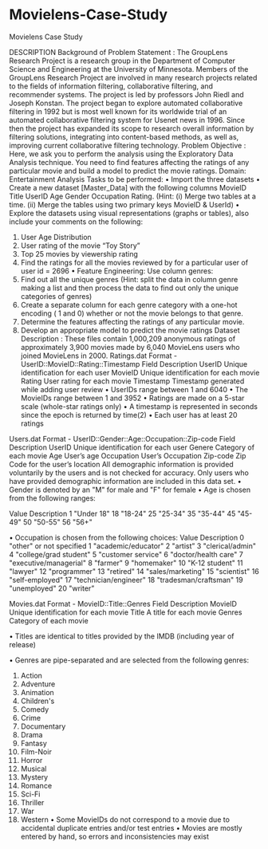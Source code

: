 # Movielens-Case-Study
Movielens Case Study

DESCRIPTION
Background of Problem Statement :
The GroupLens Research Project is a research group in the Department of Computer Science and Engineering at the University of Minnesota. Members of the GroupLens Research Project are involved in many research projects related to the fields of information filtering, collaborative filtering, and recommender systems. The project is led by professors John Riedl and Joseph Konstan. The project began to explore automated collaborative filtering in 1992 but is most well known for its worldwide trial of an automated collaborative filtering system for Usenet news in 1996. Since then the project has expanded its scope to research overall information by filtering solutions, integrating into content-based methods, as well as, improving current collaborative filtering technology.
Problem Objective :
Here, we ask you to perform the analysis using the Exploratory Data Analysis technique. You need to find features affecting the ratings of any particular movie and build a model to predict the movie ratings.
Domain: Entertainment
Analysis Tasks to be performed:
•	Import the three datasets
•	Create a new dataset [Master_Data] with the following columns MovieID Title UserID Age Gender Occupation Rating. (Hint: (i) Merge two tables at a time. (ii) Merge the tables using two primary keys MovieID & UserId)
•	Explore the datasets using visual representations (graphs or tables), also include your comments on the following:
1.	User Age Distribution
2.	User rating of the movie “Toy Story”
3.	Top 25 movies by viewership rating
4.	Find the ratings for all the movies reviewed by for a particular user of user id = 2696
•	Feature Engineering:
            Use column genres:
1.	Find out all the unique genres (Hint: split the data in column genre making a list and then process the data to find out only the unique categories of genres)
2.	Create a separate column for each genre category with a one-hot encoding ( 1 and 0) whether or not the movie belongs to that genre. 
3.	Determine the features affecting the ratings of any particular movie.
4.	Develop an appropriate model to predict the movie ratings
Dataset Description :
These files contain 1,000,209 anonymous ratings of approximately 3,900 movies made by 6,040 MovieLens users who joined MovieLens in 2000.
Ratings.dat
    Format - UserID::MovieID::Rating::Timestamp
Field	Description
UserID	Unique identification for each user
MovieID	Unique identification for each movie
Rating	User rating for each movie
Timestamp	Timestamp generated while adding user review
•	UserIDs range between 1 and 6040 
•	The MovieIDs range between 1 and 3952
•	Ratings are made on a 5-star scale (whole-star ratings only)
•	A timestamp is represented in seconds since the epoch is returned by time(2)
•	Each user has at least 20 ratings
 
Users.dat
Format -  UserID::Gender::Age::Occupation::Zip-code
Field	Description
UserID	Unique identification for each user
Genere	Category of each movie
Age	User’s age
Occupation	User’s Occupation
Zip-code	Zip Code for the user’s location
All demographic information is provided voluntarily by the users and is not checked for accuracy. Only users who have provided demographic information are included in this data set.
•	Gender is denoted by an "M" for male and "F" for female
•	Age is chosen from the following ranges:
 
Value	Description
1	"Under 18"
18	"18-24"
25	"25-34"
35	"35-44"
45	"45-49"
50	"50-55"
56	"56+"
 
•	Occupation is chosen from the following choices:
Value
 	Description
0	"other" or not specified
1	"academic/educator"
2	"artist”
3	"clerical/admin"
4	"college/grad student"
5	"customer service"
6	"doctor/health care"
7	"executive/managerial"
8	"farmer"
9	"homemaker"
10	"K-12 student"
11	"lawyer"
12	"programmer"
13	"retired"
14	 "sales/marketing"
15	"scientist"
16	 "self-employed"
17	"technician/engineer"
18	"tradesman/craftsman"
19	"unemployed"
20	"writer”

Movies.dat
Format - MovieID::Title::Genres
Field	Description
MovieID	Unique identification for each movie
Title	A title for each movie
Genres	Category of each movie
 
•	 Titles are identical to titles provided by the IMDB (including year of release)
 
•	Genres are pipe-separated and are selected from the following genres:
1.	Action
2.	Adventure
3.	Animation
4.	Children's
5.	Comedy
6.	Crime
7.	Documentary
8.	Drama
9.	Fantasy
10.	Film-Noir
11.	Horror
12.	Musical
13.	Mystery
14.	Romance
15.	Sci-Fi
16.	Thriller
17.	War
18.	Western
•	Some MovieIDs do not correspond to a movie due to accidental duplicate entries and/or test entries
•	Movies are mostly entered by hand, so errors and inconsistencies may exist

